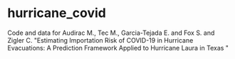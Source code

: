 # hurricane_covid

Code and data for Audirac M., Tec M., Garcia-Tejada E. and Fox S. and Zigler C. "Estimating Importation Risk of COVID-19 in Hurricane Evacuations: 
A Prediction Framework Applied to Hurricane Laura in Texas
"
